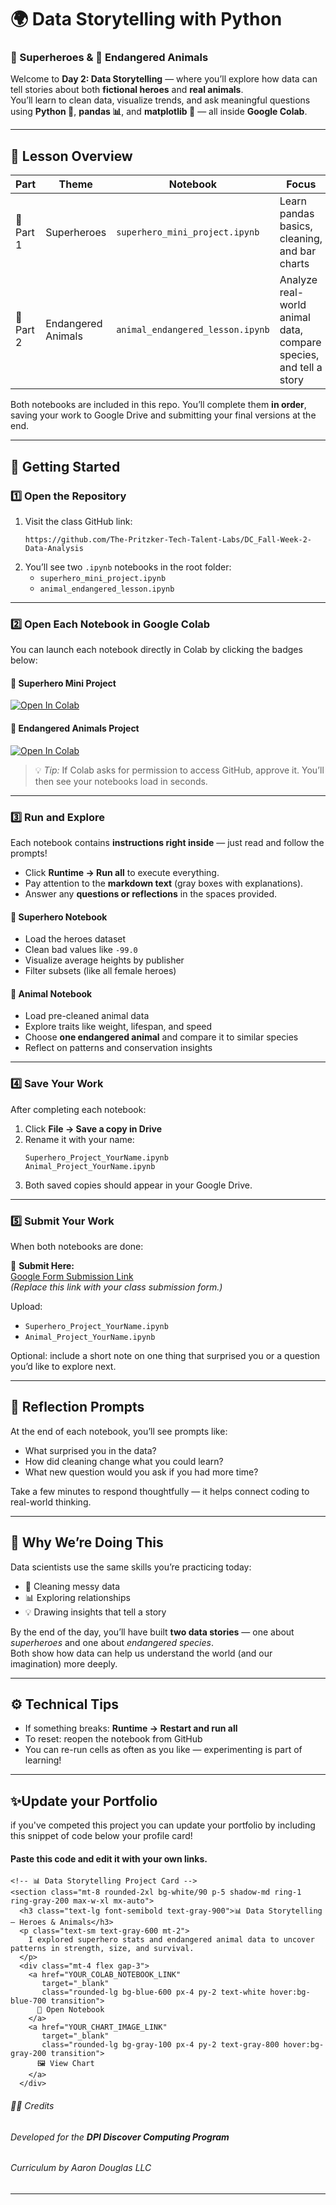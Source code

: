 # 🌍 Data Storytelling with Python  
### 🦸 Superheroes & 🐾 Endangered Animals

Welcome to **Day 2: Data Storytelling** — where you’ll explore how data can tell stories about both **fictional heroes** and **real animals**.  
You’ll learn to clean data, visualize trends, and ask meaningful questions using **Python 🐍**, **pandas 📊**, and **matplotlib 🎨** — all inside **Google Colab**.

---

## 🧩 Lesson Overview
| Part | Theme | Notebook | Focus |
|------|--------|-----------|--------|
| 🦸 Part 1 | Superheroes | `superhero_mini_project.ipynb` | Learn pandas basics, cleaning, and bar charts |
| 🐘 Part 2 | Endangered Animals | `animal_endangered_lesson.ipynb` | Analyze real-world animal data, compare species, and tell a story |

Both notebooks are included in this repo. You’ll complete them **in order**, saving your work to Google Drive and submitting your final versions at the end.

---

## 🚀 Getting Started

### 1️⃣ Open the Repository
1. Visit the class GitHub link:  
   ```
   https://github.com/The-Pritzker-Tech-Talent-Labs/DC_Fall-Week-2-Data-Analysis
   ```
2. You’ll see two `.ipynb` notebooks in the root folder:
   - `superhero_mini_project.ipynb`
   - `animal_endangered_lesson.ipynb`

---

### 2️⃣ Open Each Notebook in Google Colab
You can launch each notebook directly in Colab by clicking the badges below:

#### 🦸 Superhero Mini Project  
[![Open In Colab](https://colab.research.google.com/assets/colab-badge.svg)](https://colab.research.google.com/github/The-Pritzker-Tech-Talent-Labs/DC_Fall-Week-2-Data-Analysis/blob/main/superhero_mini_project.ipynb)

#### 🐾 Endangered Animals Project  
[![Open In Colab](https://colab.research.google.com/assets/colab-badge.svg)](https://colab.research.google.com/github/The-Pritzker-Tech-Talent-Labs/DC_Fall-Week-2-Data-Analysis/blob/main/animal_endangered_lesson.ipynb)

> 💡 *Tip:* If Colab asks for permission to access GitHub, approve it. You’ll then see your notebooks load in seconds.

---

### 3️⃣ Run and Explore
Each notebook contains **instructions right inside** — just read and follow the prompts!

- Click **Runtime → Run all** to execute everything.  
- Pay attention to the **markdown text** (gray boxes with explanations).  
- Answer any **questions or reflections** in the spaces provided.

#### 🦸 Superhero Notebook
- Load the heroes dataset  
- Clean bad values like `-99.0`  
- Visualize average heights by publisher  
- Filter subsets (like all female heroes)  

#### 🐾 Animal Notebook
- Load pre-cleaned animal data  
- Explore traits like weight, lifespan, and speed  
- Choose **one endangered animal** and compare it to similar species  
- Reflect on patterns and conservation insights

---

### 4️⃣ Save Your Work
After completing each notebook:
1. Click **File → Save a copy in Drive**  
2. Rename it with your name:  
   ```
   Superhero_Project_YourName.ipynb
   Animal_Project_YourName.ipynb
   ```
3. Both saved copies should appear in your Google Drive.

---

### 5️⃣ Submit Your Work
When both notebooks are done:

🔗 **Submit Here:**  
[Google Form Submission Link](https://forms.gle/9hzKazbbkj7wnrWv7)  
*(Replace this link with your class submission form.)*

Upload:
- `Superhero_Project_YourName.ipynb`
- `Animal_Project_YourName.ipynb`

Optional: include a short note on one thing that surprised you or a question you’d like to explore next.

---

## 💬 Reflection Prompts
At the end of each notebook, you’ll see prompts like:
- What surprised you in the data?  
- How did cleaning change what you could learn?  
- What new question would you ask if you had more time?

Take a few minutes to respond thoughtfully — it helps connect coding to real-world thinking.

---

## 🧠 Why We’re Doing This
Data scientists use the same skills you’re practicing today:
- 🧹 Cleaning messy data  
- 📊 Exploring relationships  
- 💡 Drawing insights that tell a story  

By the end of the day, you’ll have built **two data stories** — one about *superheroes* and one about *endangered species*.  
Both show how data can help us understand the world (and our imagination) more deeply.

---

## ⚙️ Technical Tips
- If something breaks: **Runtime → Restart and run all**  
- To reset: reopen the notebook from GitHub  
- You can re-run cells as often as you like — experimenting is part of learning!
  

---
## ✨Update your Portfolio

if you've competed this project you can update your portfolio by including this snippet of code below your profile card!

#### Paste this code and edit it with your own links.
```
<!-- 📊 Data Storytelling Project Card -->
<section class="mt-8 rounded-2xl bg-white/90 p-5 shadow-md ring-1 ring-gray-200 max-w-xl mx-auto">
  <h3 class="text-lg font-semibold text-gray-900">📊 Data Storytelling — Heroes & Animals</h3>
  <p class="text-sm text-gray-600 mt-2">
    I explored superhero stats and endangered animal data to uncover patterns in strength, size, and survival.
  </p>
  <div class="mt-4 flex gap-3">
    <a href="YOUR_COLAB_NOTEBOOK_LINK"
       target="_blank"
       class="rounded-lg bg-blue-600 px-4 py-2 text-white hover:bg-blue-700 transition">
      🔗 Open Notebook
    </a>
    <a href="YOUR_CHART_IMAGE_LINK"
       target="_blank"
       class="rounded-lg bg-gray-100 px-4 py-2 text-gray-800 hover:bg-gray-200 transition">
      🖼️ View Chart
    </a>
  </div>
```
</section>


###### 🧑‍🏫 Credits
###### Developed for the **DPI Discover Computing Program**  
###### Curriculum by Aaron Douglas LLC  

---

